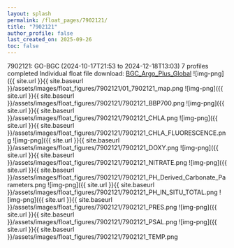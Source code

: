 ```yaml
---
layout: splash
permalink: /float_pages/7902121/
title: "7902121"
author_profile: false
last_created_on: 2025-09-26
toc: false
---
```

 
7902121: GO-BGC (2024-10-17T21:53 to 2024-12-18T13:03)
7 profiles completed
Individual float file download: [BGC_Argo_Plus_Global](https://ftp.soest.hawaii.edu/bgc_argo_plus/Individual_Floats/outliers_removed/7902121_Sprof_processed.nc)
![img-png]({{ site.url }}{{ site.baseurl }}/assets/images/float_figures/7902121/01_7902121_map.png
![img-png]({{ site.url }}{{ site.baseurl }}/assets/images/float_figures/7902121/7902121_BBP700.png
![img-png]({{ site.url }}{{ site.baseurl }}/assets/images/float_figures/7902121/7902121_CHLA.png
![img-png]({{ site.url }}{{ site.baseurl }}/assets/images/float_figures/7902121/7902121_CHLA_FLUORESCENCE.png
![img-png]({{ site.url }}{{ site.baseurl }}/assets/images/float_figures/7902121/7902121_DOXY.png
![img-png]({{ site.url }}{{ site.baseurl }}/assets/images/float_figures/7902121/7902121_NITRATE.png
![img-png]({{ site.url }}{{ site.baseurl }}/assets/images/float_figures/7902121/7902121_PH_Derived_Carbonate_Parameters.png
![img-png]({{ site.url }}{{ site.baseurl }}/assets/images/float_figures/7902121/7902121_PH_IN_SITU_TOTAL.png
![img-png]({{ site.url }}{{ site.baseurl }}/assets/images/float_figures/7902121/7902121_PRES.png
![img-png]({{ site.url }}{{ site.baseurl }}/assets/images/float_figures/7902121/7902121_PSAL.png
![img-png]({{ site.url }}{{ site.baseurl }}/assets/images/float_figures/7902121/7902121_TEMP.png

